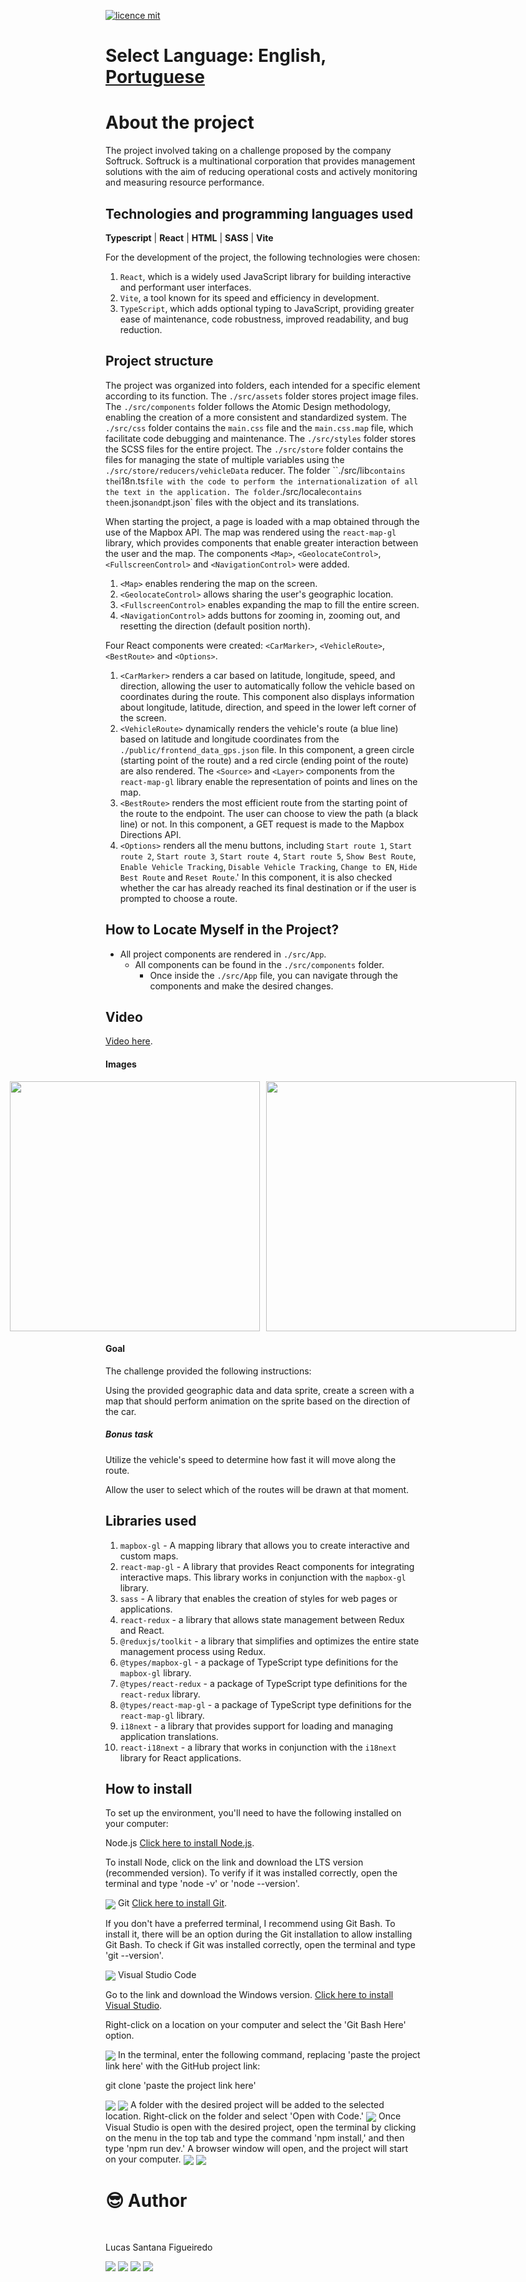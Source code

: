 [![licence mit](https://img.shields.io/badge/licence-MIT-blue.svg)](./LICENSE)

# Select Language: **English**, [Portuguese](https://github.com/santanafx/frontend-3d-car/blob/main/README-pt.md)

# About the project

The project involved taking on a challenge proposed by the company Softruck. Softruck is a multinational corporation that provides management solutions with the aim of reducing operational costs and actively monitoring and measuring resource performance.

## Technologies and programming languages used

**Typescript** | **React** | **HTML** | **SASS** | **Vite**

For the development of the project, the following technologies were chosen:

1. `React`, which is a widely used JavaScript library for building interactive and performant user interfaces.
2. `Vite`, a tool known for its speed and efficiency in development.
3. `TypeScript`, which adds optional typing to JavaScript, providing greater ease of maintenance, code robustness, improved readability, and bug reduction.

## Project structure

The project was organized into folders, each intended for a specific element according to its function. The `./src/assets` folder stores project image files. The `./src/components` folder follows the Atomic Design methodology, enabling the creation of a more consistent and standardized system. The `./src/css` folder contains the `main.css` file and the `main.css.map` file, which facilitate code debugging and maintenance. The `./src/styles` folder stores the SCSS files for the entire project. The `./src/store` folder contains the files for managing the state of multiple variables using the `./src/store/reducers/vehicleData` reducer. The folder ``./src/lib` contains the `i18n.ts` file with the code to perform the internationalization of all the text in the application. The folder `./src/locale` contains the `en.json` and `pt.json` files with the object and its translations.

When starting the project, a page is loaded with a map obtained through the use of the Mapbox API. The map was rendered using the `react-map-gl` library, which provides components that enable greater interaction between the user and the map. The components `<Map>`, `<GeolocateControl>`, `<FullscreenControl>` and `<NavigationControl>` were added.

1. `<Map>` enables rendering the map on the screen.
2. `<GeolocateControl>` allows sharing the user's geographic location.
3. `<FullscreenControl>` enables expanding the map to fill the entire screen.
4. `<NavigationControl>` adds buttons for zooming in, zooming out, and resetting the direction (default position north).

Four React components were created: `<CarMarker>`, `<VehicleRoute>`, `<BestRoute>` and `<Options>`.

1. `<CarMarker>` renders a car based on latitude, longitude, speed, and direction, allowing the user to automatically follow the vehicle based on coordinates during the route. This component also displays information about longitude, latitude, direction, and speed in the lower left corner of the screen.
2. `<VehicleRoute>` dynamically renders the vehicle's route (a blue line) based on latitude and longitude coordinates from the `./public/frontend_data_gps.json` file. In this component, a green circle (starting point of the route) and a red circle (ending point of the route) are also rendered. The `<Source>` and `<Layer>` components from the `react-map-gl` library enable the representation of points and lines on the map.
3. `<BestRoute>` renders the most efficient route from the starting point of the route to the endpoint. The user can choose to view the path (a black line) or not. In this component, a GET request is made to the Mapbox Directions API.
4. `<Options>` renders all the menu buttons, including `Start route 1`, `Start route 2`, `Start route 3`, `Start route 4`, `Start route 5`, `Show Best Route`, `Enable Vehicle Tracking`, `Disable Vehicle Tracking`, `Change to EN`, `Hide Best Route` and `Reset Route`.' In this component, it is also checked whether the car has already reached its final destination or if the user is prompted to choose a route.

## How to Locate Myself in the Project?

- All project components are rendered in `./src/App`.
  - All components can be found in the `./src/components` folder.
    - Once inside the `./src/App` file, you can navigate through the components and make the desired changes.

## Video

<a href="https://www.youtube.com/watch?v=QKh7RwoH_Sc">Video here</a>.

#### Images

<div style="display: flex; justify-content: center;">
  <img src='./public/images/readme/img1.png' style="margin-right: 10px;" width="400px">
  <img src='./public/images/readme/img2.png' width="400px">
</div>

#### Goal

The challenge provided the following instructions:

Using the provided geographic data and data sprite, create a screen with a map that should perform animation on the sprite based on the direction of the car.

##### Bonus task

Utilize the vehicle's speed to determine how fast it will move along the route.

Allow the user to select which of the routes will be drawn at that moment.

## Libraries used

1. `mapbox-gl` - A mapping library that allows you to create interactive and custom maps.
2. `react-map-gl` - A library that provides React components for integrating interactive maps. This library works in conjunction with the `mapbox-gl` library.
3. `sass` - A library that enables the creation of styles for web pages or applications.
4. `react-redux` - a library that allows state management between Redux and React.
5. `@reduxjs/toolkit` - a library that simplifies and optimizes the entire state management process using Redux.
6. `@types/mapbox-gl` - a package of TypeScript type definitions for the `mapbox-gl` library.
7. `@types/react-redux` - a package of TypeScript type definitions for the `react-redux` library.
8. `@types/react-map-gl` - a package of TypeScript type definitions for the `react-map-gl` library.
9. `i18next` - a library that provides support for loading and managing application translations.
10. `react-i18next` - a library that works in conjunction with the `i18next` library for React applications.

## How to install

To set up the environment, you'll need to have the following installed on your computer:

Node.js
<a href="https://nodejs.org/">Click here to install Node.js</a>.

To install Node, click on the link and download the LTS version (recommended version).
To verify if it was installed correctly, open the terminal and type 'node -v' or 'node --version'.

<img align="center" src='./public/images/readme/instrucao-node.png'>
Git
<a href="https://git-scm.com/download">Click here to install Git</a>.

If you don't have a preferred terminal, I recommend using Git Bash. To install it, there will be an option during the Git installation to allow installing Git Bash.
To check if Git was installed correctly, open the terminal and type 'git --version'.

<img align="center" src='./public/images/readme/instrucao-git.png'>
Visual Studio Code

Go to the link and download the Windows version.
<a href="https://code.visualstudio.com/download">Click here to install Visual Studio</a>.

Right-click on a location on your computer and select the 'Git Bash Here' option.

<img align="center" src='./public/images/readme/instrucao-gitBashHere.png'>
In the terminal, enter the following command, replacing 'paste the project link here' with the GitHub project link:

git clone 'paste the project link here'

<img align="center" src='./public/images/readme/instrucao-clone.png'>
<img align="center" src='./public/images/readme/instrucao-gitClone.png'>
A folder with the desired project will be added to the selected location.
Right-click on the folder and select 'Open with Code.'

<img align="center" src='./public/images/readme/instrucao-abrirCode.png'>
Once Visual Studio is open with the desired project, open the terminal by clicking on the menu in the top tab and type the command 'npm install,' and then type 'npm run dev.' A browser window will open, and the project will start on your computer.

<img align="center" src='./public/images/readme/instrucao-terminal.png'>
<img align="center" src='./public/images/readme/instrucao-npm.png'>
<br />

# :sunglasses: Author <a name="id07"></a>

<br />

Lucas Santana Figueiredo

<div>
 <a href="https://discordapp.com/users/254746660549296128" target="_blank"><img src="https://img.shields.io/badge/Discord-7289DA?style=for-the-badge&logo=discord&logoColor=white" target="_blank"></a>
  <a href = "mailto:santanafx@hotmail.com"><img src="https://img.shields.io/badge/-Gmail-%23333?style=for-the-badge&logo=gmail&logoColor=white" target="_blank"></a>
  <a href="https://www.linkedin.com/in/lucas-santana-figueiredo/" target="_blank"><img src="https://img.shields.io/badge/-LinkedIn-%230077B5?style=for-the-badge&logo=linkedin&logoColor=white" target="_blank"></a>
  <a href="https://wa.me/5531997915854" target="_blank"><img src=https://img.shields.io/badge/WhatsApp-25D366?style=for-the-badge&logo=whatsapp&logoColor=white></a>
</div>
